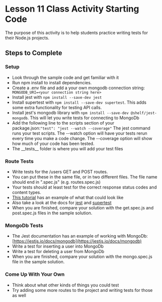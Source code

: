 # Lesson 11 Class Activity Starting Code

The purpose of this activity is to help students practice writing tests for their Node.js projects.

## Steps to Complete
### Setup

- Look through the sample code and get familiar with it
- Run npm install to install dependencies.
- Create a .env file and add a your own mongodb connection string: ``` MONGODB_URI=<your connection string here>```
- Install jest with ```npm install --save-dev jest```
- Install supertest with ```npm install --save-dev supertest```. This adds some extra functionality for testing API calls.
- Install jest's mongodb library with ```npm install --save-dev @shelf/jest-mongodb```. This will let you write tests for connecting to MongoDb
- Add the following line to the scripts section of your package.json:```"test": "jest --watch --coverage"```
The jest command runs your test scripts. The --watch option will have your tests rerun every time you make a code change. The --coverage option will show how much of your code has been tested.
- The \_\_tests\_\_ folder is where you will add your test files

### Route Tests
- Write tests for the /users GET and POST routes.
- You can put these in the same file, or in two different files. The file name should end in ".spec.js" (e.g. routes.spec.js)
- Your tests should at least test for the correct response status codes and content types.
- [This tutorial](https://fek.io/blog/how-to-add-unit-testing-to-express-using-jest) has an example of what that could look like
- Also take a look at the docs for [jest](https://jestjs.io/) and [supertest](https://www.npmjs.com/package/supertest)
- When you are finished, compare your solution with the get.spec.js and post.spec.js files in the sample solution.
### MongoDb Tests
- The Jest documentation has an example of working with MongoDb: [https://jestjs.io/docs/mongodb](https://jestjs.io/docs/mongodb)
- Write a test for inserting a user into MongoDb
- Write a test for deleting a user from MongoDb
- When you are finished, compare your solution with the mongo.spec.js file in the sample solution.
### Come Up With Your Own
- Think about what other kinds of things you could test
- Try adding some more routes to the project and writing tests for those as well
